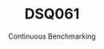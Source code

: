 ---
layout: default
title: DSQ061
subtitle: Continuous Benchmarking
selected: TPC-DS
expanded: Benchmarking
benchmark: /individual_results/DSQ061.html
---